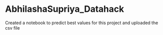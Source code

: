 # AbhilashaSupriya_Datahack
Created a notebook to predict best values for this project and uploaded the csv file
